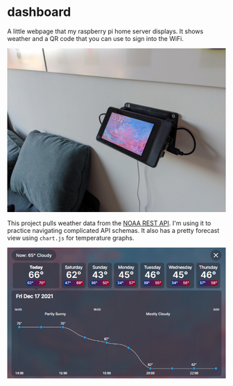 # dashboard

A little webpage that my raspberry pi home server displays. It shows weather and a QR code that you can use to sign into the WiFi.

![pi in the wild](https://raw.githubusercontent.com/skgough/dashboard/main/assets/readme/env.webp)

This project pulls weather data from the [NOAA REST API](https://weather-gov.github.io/api/general-faqs). I'm using it to practice navigating complicated API schemas. It also has a pretty forecast view using `chart.js` for temperature graphs. 

![forecast view](https://raw.githubusercontent.com/skgough/dashboard/main/assets/readme/forecast.png)
